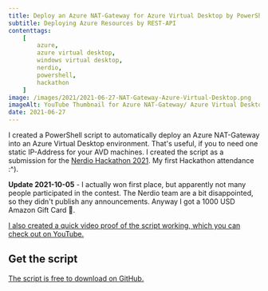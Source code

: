 ```yaml
---
title: Deploy an Azure NAT-Gateway for Azure Virtual Desktop by PowerShell
subtitle: Deploying Azure Resources by REST-API
contenttags:
    [
        azure,
        azure virtual desktop,
        windows virtual desktop,
        nerdio,
        powershell,
        hackathon
    ]
image: /images/2021/2021-06-27-NAT-Gateway-Azure-Virtual-Desktop.png
imageAlt: YouTube Thumbnail for Azure NAT-Gateway/ Azure Virtual Desktop
date: 2021-06-27
---
```


I created a PowerShell script to automatically deploy an Azure NAT-Gateway into an Azure Virtual Desktop environment. That's useful, if you to need one static IP-Address for your AVD machines. I created the script as a submission for the [Nerdio Hackathon 2021](https://getnerdio.com/nerdio-hackathon/). My first Hackathon attendance :^).

**Update 2021-10-05** - I actually won first place, but apparently not many people participated in the contest. The Nerdio team are a bit disappointed, so they didn't publish any announcements. Anyway I got a 1000 USD Amazon Gift Card 🤩.

[I also created a quick video proof of the script working, which you can check out on YouTube.](https://www.youtube.com/watch?v=luehHTThFFk)

## Get the script

[The script is free to download on GitHub.](https://github.com/diecknet/AzureVirtualDesktop/tree/main/Deploy-NATGatewayAVD)
